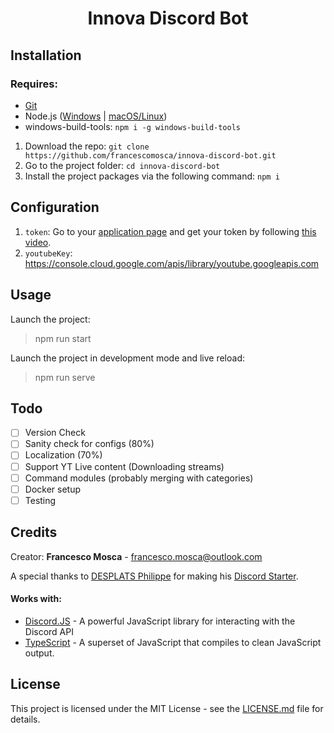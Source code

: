 <h1 align="center">
Innova Discord Bot
</h1>

## Installation

### Requires:

- [Git](https://git-scm.com/downloads)
- Node.js ([Windows](https://nodejs.org/it/) | [macOS/Linux](https://github.com/nodesource/distributions/blob/master/README.md#installation-instructions))
- windows-build-tools: `npm i -g windows-build-tools`

1. Download the repo: `git clone https://github.com/francescomosca/innova-discord-bot.git`
2. Go to the project folder: `cd innova-discord-bot`
3. Install the project packages via the following command: `npm i`

## Configuration

1. `token`: Go to your [application page](https://discordapp.com/developers/applications/me) and get your token by following [this video](https://drive.google.com/file/d/1wZG_TBVfjQfj0CEYaRTzS60D-cbfeeYZ/view).
2. `youtubeKey`: https://console.cloud.google.com/apis/library/youtube.googleapis.com

## Usage

Launch the project:
> npm run start

Launch the project in development mode and live reload:
> npm run serve

## Todo
- [ ] Version Check
- [ ] Sanity check for configs (80%)
- [ ] Localization (70%)
- [ ] Support YT Live content (Downloading streams)
- [ ] Command modules (probably merging with categories)
- [ ] Docker setup
- [ ] Testing

## Credits

Creator: **Francesco Mosca** - <francesco.mosca@outlook.com> 

A special thanks to [DESPLATS Philippe](https://github.com/RedekProject/) for making his [Discord Starter](https://github.com/RedekProject/DiscordJS-TypeScript-Starter-Gulp).

#### Works with:
* [Discord.JS](https://github.com/discordjs/discord.js) - A powerful JavaScript library for interacting with the Discord API
* [TypeScript](https://github.com/Microsoft/TypeScript) - A superset of JavaScript that compiles to clean JavaScript output.

## License

This project is licensed under the MIT License - see the [LICENSE.md](https://github.com/francescomosca/innova-discord-bot/blob/dev/LICENSE) file for details.